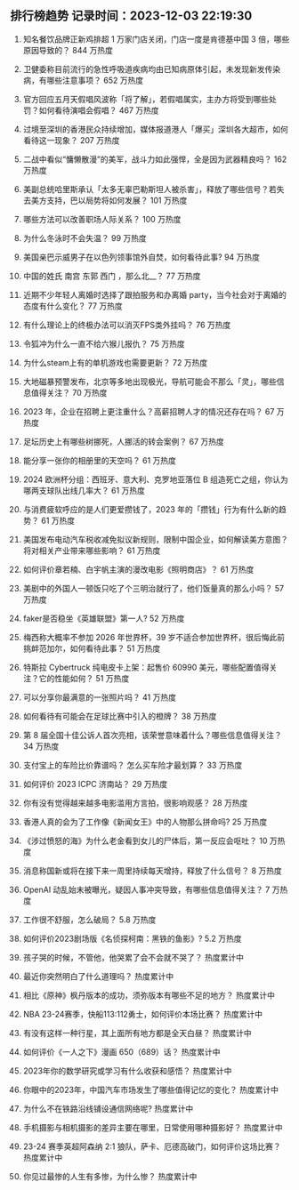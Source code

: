 
## 排行榜趋势 记录时间：2023-12-03 22:19:30
  
  1. 知名餐饮品牌正新鸡排超 1 万家门店关闭，门店一度是肯德基中国 3 倍，哪些原因导致的？ 844 万热度
    
  2. 卫健委称目前流行的急性呼吸道疾病均由已知病原体引起，未发现新发传染病，有哪些注意事项？ 652 万热度
    
  3. 官方回应五月天假唱风波称「将了解」，若假唱属实，主办方将受到哪些处罚？如何看待演唱会假唱？ 467 万热度
    
  4. 过境至深圳的香港民众持续增加，媒体报道港人「爆买」深圳各大超市，如何看待这一现象？ 207 万热度
    
  5. 二战中看似“慵懒散漫”的美军，战斗力如此强悍，全是因为武器精良吗？ 162 万热度
    
  6. 美副总统哈里斯承认「太多无辜巴勒斯坦人被杀害」，释放了哪些信号？若失去美方支持，巴以局势将如何发展？ 101 万热度
    
  7. 哪些方法可以改善职场人际关系？ 100 万热度
    
  8. 为什么冬泳时不会失温？ 99 万热度
    
  9. 美国亲巴示威男子在以色列领事馆外自焚，如何看待此事? 94 万热度
    
  10. 中国的姓氏 南宫 东郭 西门 ，那么北__？ 77 万热度
    
  11. 近期不少年轻人离婚时选择了跟拍服务和办离婚 party，当今社会对于离婚的态度有什么变化？ 77 万热度
    
  12. 有什么理论上的终极办法可以消灭FPS类外挂吗？ 76 万热度
    
  13. 令狐冲为什么一直不给六猴儿报仇？ 75 万热度
    
  14. 为什么steam上有的单机游戏也需要更新？ 72 万热度
    
  15. 大地磁暴预警发布，北京等多地出现极光，导航可能会不那么「灵」，哪些信息值得关注？ 70 万热度
    
  16. 2023 年，企业在招聘上更注重什么？高薪招聘人才的情况还存在吗？ 67 万热度
    
  17. 足坛历史上有哪些树挪死，人挪活的转会案例？ 67 万热度
    
  18. 能分享一张你的相册里的天空吗？ 61 万热度
    
  19. 2024 欧洲杯分组：西班牙、意大利、克罗地亚落位 B 组造死亡之组，你认为哪两支球队出线几率大？ 61 万热度
    
  20. 与消费疲软呼应的是人们更爱攒钱了，2023 年的「攒钱」行为有什么新的趋势？ 61 万热度
    
  21. 美国发布电动汽车税收减免拟议新规则，限制中国企业，如何解读美方意图？将对相关产业带来哪些影响？ 61 万热度
    
  22. 如何评价章若楠、白宇帆主演的漫改电影《照明商店》？ 61 万热度
    
  23. 美剧中的外国人一顿饭只吃了个三明治就行了，他们饭量真的那么小吗？ 57 万热度
    
  24. faker是否稳坐《英雄联盟》第一人? 52 万热度
    
  25. 梅西称大概率不参加 2026 年世界杯，39 岁不适合参加世界杯，很后悔此前挑衅范加尔，如何看待此事？ 51 万热度
    
  26. 特斯拉 Cybertruck 纯电皮卡上架：起售价 60990 美元，哪些配置值得关注？它的性能如何？ 51 万热度
    
  27. 可以分享你最满意的一张照片吗？ 41 万热度
    
  28. 如何看待有可能会在足球比赛中引入的橙牌？ 38 万热度
    
  29. 第 8 届全国十佳公诉人首次亮相，该荣誉意味着什么？哪些信息值得关注？ 34 万热度
    
  30. 支付宝上的车险比价靠谱吗？ 怎么买车险才最划算？ 33 万热度
    
  31. 如何评价 2023 ICPC 济南站？ 29 万热度
    
  32. 你有没有觉得越来越多电影滥用方言拍，很影响观感？ 28 万热度
    
  33. 香港人真的会为了工作像《新闻女王》中的人物那么拼命吗? 25 万热度
    
  34. 《涉过愤怒的海》为什么老金看到女儿的尸体后，第一反应会呕吐？ 10 万热度
    
  35. 消息称国新或将在接下来一周里持续每天增持，释放了什么信号？ 8 万热度
    
  36. OpenAI 动乱始末被曝光，疑因人事冲突导致，有哪些信息值得关注？ 7 万热度
    
  37. 工作很不舒服，怎么破局？ 5.8 万热度
    
  38. 如何评价2023剧场版《名侦探柯南：黑铁的鱼影》? 5.2 万热度
    
  39. 孩子哭的时候，不管他，他哭累了会不会就不哭了？ 热度累计中
    
  40. 最近你突然明白了什么道理吗？ 热度累计中
    
  41. 相比《原神》枫丹版本的成功，须弥版本有哪些不足的地方？ 热度累计中
    
  42. NBA 23-24赛季，快船113:112勇士，如何评价本场比赛？ 热度累计中
    
  43. 有没有这样一种行星，其上面所有地方都是全天白昼？ 热度累计中
    
  44. 如何评价《一人之下》漫画 650（689）话？ 热度累计中
    
  45. 2023年你的数学研究或学习有什么收获和感悟？ 热度累计中
    
  46. 你眼中的2023年，中国汽车市场发生了哪些值得记忆的变化？ 热度累计中
    
  47. 为什么不在铁路沿线铺设通信网络呢? 热度累计中
    
  48. 手机摄影与相机摄影的差异主要在哪里，日常使用哪种摄影好？ 热度累计中
    
  49. 23-24 赛季英超阿森纳 2:1 狼队，萨卡、厄德高破门，如何评价这场比赛？ 热度累计中
    
  50. 你见过最惨的人生有多惨，为什么惨？ 热度累计中
    